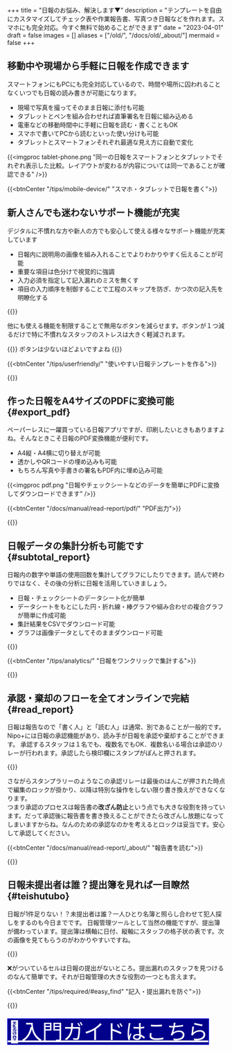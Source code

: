 +++
title = "日報のお悩み、解決します▼"
description = "テンプレートを自由にカスタマイズしてチェック表や作業報告書、写真つき日報などを作れます。スマホにも完全対応。今すぐ無料で始めることができます"
date = "2023-04-01"
draft = false
images = []
aliases = ["/old/", "/docs/old/_about/"]
mermaid = false
+++



## 移動中や現場から手軽に日報を作成できます

スマートフォンにもPCにも完全対応しているので、時間や場所に囚われることなくいつでも日報の読み書きが可能になります。

- 現場で写真を撮ってそのまま日報に添付も可能
- タブレットとペンを組み合わせれば直筆署名を日報に組み込める
- 電車などの移動時間中に手軽に日報を読む・書くこともOK
- スマホで書いてPCから読むといった使い分けも可能
- タブレットとスマートフォンそれぞれ最適な見え方に自動で変化

{{<imgproc tablet-phone.png "同一の日報をスマートフォンとタブレットでそれぞれ表示した比較。レイアウトが変わるが内容については同一であることが確認できる" />}}

{{<btnCenter "/tips/mobile-device/" "スマホ・タブレットで日報を書く">}}

## 新人さんでも迷わないサポート機能が充実

デジタルに不慣れな方や新人の方でも安心して使える様々なサポート機能が充実しています

- 日報内に説明用の画像を組み入れることでよりわかりやすく伝えることが可能
- 重要な項目は色分けで視覚的に強調
- 入力必須を指定して記入漏れのミスを無くす
- 項目の入力順序を制御することで工程のスキップを防ぎ、かつ次の記入先を明瞭化する

{{<appscreen filename="uservility"  title="点検表に説明画像や色分けを使用しユーザビリティ向上させる。点検者が迷うことのないように作れる" >}}

他にも使える機能を制限することで無用なボタンを減らせます。ボタンが１つ減るだけで特に不慣れなスタッフのストレスは大きく軽減されます。


{{<alice pos="right" icon="ok">}}
ボタンは少ないほどよいですよね
{{</alice>}}

{{<btnCenter "/tips/userfriendly/" "使いやすい日報テンプレートを作る">}}

{{<nextArrow>}}

## 作った日報をA4サイズのPDFに変換可能{#export_pdf}

ペーパーレスに一躍買っている日報アプリですが、印刷したいときもありますよね。そんなときこそ日報のPDF変換機能が便利です。

- A4縦・A4横に切り替えが可能
- 透かしやQRコードの埋め込みも可能
- もちろん写真や手書きの署名もPDF内に埋め込み可能

{{<imgproc pdf.png "日報やチェックシートなどのデータを簡単にPDFに変換してダウンロードできます" />}}


{{<btnCenter "/docs/manual/read-report/pdf/" "PDF出力">}}

{{<nextArrow>}}

## 日報データの集計分析も可能です{#subtotal_report}

日報内の数字や単語の使用回数を集計してグラフにしたりできます。読んで終わりではなく、その後の分析に日報を活用していきましょう。

- 日報・チェックシートのデータシート化が簡単
- データシートをもとにした円・折れ線・棒グラフや組み合わせの複合グラフが簡単に作成可能
- 集計結果をCSVでダウンロード可能
- グラフは画像データとしてそのままダウンロード可能


{{<icatch filename="chart" msg="日報をグラフ化して 視覚的に分析が可能" title="報告書をグラフ化する" fontsize="30px" alice="pc">}}

{{<btnCenter "/tips/analytics/" "日報をワンクリックで集計する">}}

{{<nextArrow>}}

## 承認・棄却のフローを全てオンラインで完結{#read_report}

日報は報告なので「書く人」と「読む人」は通常、別であることが一般的です。Nipo+には日報の承認機能があり、読み手が日報を承認や棄却することができます。
承認するスタッフは１名でも、複数名でもOK．複数名いる場合は承認のリレーが行われます。承認したら検印欄にスタンプがぽんと押されます。

{{<icatch filename="report-show" msg="承認やコメント タグ付けや検索も" title="コメントでスタッフとのコミニケーションをとることや、複数スタッフによる日報の承認リレーも利用できます。" fontsize="30px" alice="ok">}}

さながらスタンプラリーのようなこの承認リレーは最後のはんこが押された時点で編集のロックが掛かり、以降は特別な操作をしない限り書き換えができなくなります。  
つまり承認のプロセスは報告書の**改ざん防止**という点でも大きな役割を持っています。だって承認後に報告書を書き換えることができたら改ざんし放題になってしまいますからね。なんのための承認なのかを考えるとロックは妥当です。安心して承認してください。

{{<btnCenter "/docs/manual/read-report/_about/" "報告書を読む">}}

{{<nextArrow>}}

## 日報未提出者は誰？提出簿を見れば一目瞭然{#teishutubo}

日報が1件足りない！？未提出者は誰？一人ひとり名簿と照らし合わせて犯人探しをするのも今日までです。
日報管理ツールとして当然の機能ですが、提出簿が備わっています。提出簿は横軸に日付、縦軸にスタッフの格子状の表です。次の画像を見てもらうのがわかりやすいですね。

{{<icatch filename="submission-status-list" msg="誰が出し忘れたのか？ 表を見ればすぐわかる" title="報告書の未提出者を瞬時に把握できる提出簿機能" fontsize="30px" alice="ok">}}

❌がついているセルは日報の提出がないところ。提出漏れのスタッフを見つけるのなんて簡単です。それが日報管理の大きな役割の一つとも言えます。  

{{<btnCenter "/tips/required/#easy_find" "記入・提出漏れを防ぐ">}}

{{<nextArrow>}}

<div class="text-center" style="font-size:3rem">
<a href="/docs/manual/quickstart/" style="border:1px solid blue;background-color:darkblue;color: white" >
🔰入門ガイドはこちら
</a>
</div>
